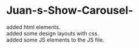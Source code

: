 # Juan-s-Show-Carousel-
added html elements.<br>
added some design layouts with css.<br>
added some JS elements to the JS file.
